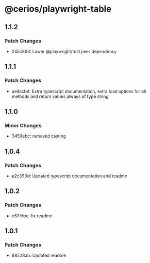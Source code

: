 # @cerios/playwright-table

## 1.1.2

### Patch Changes

- 245c893: Lower @playwright/test peer dependency

## 1.1.1

### Patch Changes

- ae9acb4: Extra typescript documentation, extra load options for all methods and return values always of type string

## 1.1.0

### Minor Changes

- 3459ebc: removed casting

## 1.0.4

### Patch Changes

- a2c399d: Updated typescript documentation and readme

## 1.0.2

### Patch Changes

- c67fdbc: fix readme

## 1.0.1

### Patch Changes

- 88228ab: Updated readme
